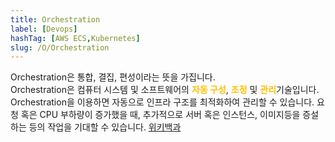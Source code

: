 ```yaml
---
title: Orchestration
label: [Devops]
hashTag: [AWS ECS,Kubernetes]
slug: /O/Orchestration
---
```

<p>Orchestration은 통합, 결집, 편성이라는 뜻을 가집니다.<br />
Orchestration은 컴퓨터 시스템 및 소프트웨어의 <span style="color:#FFBF00; font-weight:bold;">자동 구성</span>, <span style="color:#FFBF00; font-weight:bold;">조정</span> 및 <span style="color:#FFBF00; font-weight:bold;">관리</span>기술입니다.<br />
Orchestration을 이용하면 자동으로 인프라 구조를 최적화하여 관리할 수 있습니다. 요청 혹은 CPU 부하량이 증가했을 때, 추가적으로 서버 혹은 인스턴스, 이미지등을 증설하는 등의 작업을 기대할 수 있습니다. <a href="https://en.wikipedia.org/wiki/Orchestration_(computing)">위키백과</a></p>
